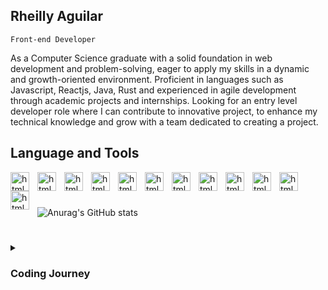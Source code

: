 ## Rheilly Aguilar  
`Front-end Developer`

As a Computer Science graduate with a solid foundation in web development and problem-solving, eager to apply my skills in a dynamic and growth-oriented environment. Proficient in languages such as Javascript, Reactjs, Java, Rust and experienced in agile development through academic projects and internships. Looking for an entry level developer role where I can contribute to innovative project, to enhance my technical knowledge and grow with a team dedicated to creating a project.

## Language and Tools
<img align="left" alt="html" width="30px" style="padding-right: 10px;" src="https://cdn.jsdelivr.net/gh/devicons/devicon@latest/icons/html5/html5-original.svg" />
<img align="left" alt="html" width="30px" style="padding-right: 10px;" src="https://cdn.jsdelivr.net/gh/devicons/devicon@latest/icons/css3/css3-original.svg" />
<img align="left" alt="html" width="30px" style="padding-right: 10px;" src="https://cdn.jsdelivr.net/gh/devicons/devicon@latest/icons/javascript/javascript-original.svg" />
<img align="left" alt="html" width="30px" style="padding-right: 10px;" src="https://cdn.jsdelivr.net/gh/devicons/devicon@latest/icons/tailwindcss/tailwindcss-original.svg" />
<img align="left" alt="html" width="30px" style="padding-right: 10px;" src="https://cdn.jsdelivr.net/gh/devicons/devicon@latest/icons/react/react-original.svg" />
<img align="left" alt="html" width="30px" style="padding-right: 10px;" src="https://cdn.jsdelivr.net/gh/devicons/devicon@latest/icons/materialui/materialui-original.svg" />
<img align="left" alt="html" width="30px" style="padding-right: 10px;" src="https://cdn.jsdelivr.net/gh/devicons/devicon@latest/icons/java/java-original.svg" />
<img align="left" alt="html" width="30px" style="padding-right: 10px;" src="https://cdn.jsdelivr.net/gh/devicons/devicon@latest/icons/mysql/mysql-original-wordmark.svg" />
<img align="left" alt="html" width="30px" style="padding-right: 10px;" src="https://cdn.jsdelivr.net/gh/devicons/devicon@latest/icons/rust/rust-original.svg" />
<img align="left" alt="html" width="30px" style="padding-right: 10px;" src="https://cdn.jsdelivr.net/gh/devicons/devicon@latest/icons/github/github-original.svg" />
<img align="left" alt="html" width="30px" style="padding-right: 10px;" src="https://cdn.jsdelivr.net/gh/devicons/devicon@latest/icons/git/git-original.svg" />
<img align="left" alt="html" width="30px" style="padding-right: 10px;" src="https://cdn.jsdelivr.net/gh/devicons/devicon@latest/icons/vercel/vercel-original-wordmark.svg" />
<br />

#

![Anurag's GitHub stats](https://github-readme-stats.vercel.app/api?username=RheillyAguilar&theme=gruvbox_light&show_icons=true) 

#

<details>
  <summary> <h3>Coding Journey<h3/> </summary>
    Lorem ipsum dolor sit amet, consectetur adipiscing elit. Sed facilisis porta dui. Praesent urna velit, ullamcorper ut sodales eget, ultricies sit amet magna. Donec pulvinar congue ullamcorper. Ut ut massa orci. Praesent accumsan augue id ultrices consectetur. Duis placerat tellus mi, sed lobortis dolor auctor nec. Sed et tempor leo. Nulla tincidunt accumsan viverra. Vestibulum et elit tempor, interdum dolor a, accumsan dolor. Fusce vitae nunc a purus maximus sodales ac non libero. Fusce nunc risus, sagittis et lorem feugiat, volutpat ornare metus. Maecenas a augue congue, auctor enim a, blandit diam. Mauris rhoncus lorem eget eros facilisis imperdiet et non lorem. Aliquam nec tellus vulputate libero facilisis fringilla quis ut urna. Cras vel blandit ante, eget sodales nulla.

Sed et sagittis massa. Proin aliquam arcu id dapibus mattis. Aliquam ultrices, sapien ut fermentum dignissim, ligula ipsum dapibus lectus, sit amet blandit mi diam quis erat. In a sem eu arcu vestibulum interdum molestie a eros. Sed sodales eget quam ac porta. Morbi quis nisi condimentum, tristique nunc ut, sollicitudin purus. Cras malesuada dolor nulla, in elementum magna auctor et. Sed tellus nisi, auctor ut lacus et, suscipit mollis nisi. Nullam in tellus ut nunc elementum feugiat ut a lectus. Nam nulla diam, elementum sit amet diam vel, convallis mattis nibh. Suspendisse sit amet turpis urna. Nam maximus felis et malesuada volutpat. Etiam feugiat scelerisque velit, vel sagittis nunc porttitor eget. Class aptent taciti sociosqu ad litora torquent per conubia nostra, per inceptos himenaeos. Nulla pellentesque velit nibh, non mattis nunc fringilla at.
</details>
